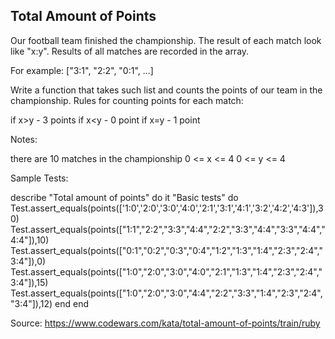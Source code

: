 ## Total Amount of Points

Our football team finished the championship. The result of each match look like "x:y". Results of all matches are recorded in the array.

For example: ["3:1", "2:2", "0:1", ...]

Write a function that takes such list and counts the points of our team in the championship. Rules for counting points for each match:

if x>y - 3 points
if x<y - 0 point
if x=y - 1 point

Notes:

there are 10 matches in the championship
0 <= x <= 4
0 <= y <= 4

Sample Tests:

describe "Total amount of points" do
  it "Basic tests" do 
    Test.assert_equals(points(['1:0','2:0','3:0','4:0','2:1','3:1','4:1','3:2','4:2','4:3']),30)
    Test.assert_equals(points(["1:1","2:2","3:3","4:4","2:2","3:3","4:4","3:3","4:4","4:4"]),10)
    Test.assert_equals(points(["0:1","0:2","0:3","0:4","1:2","1:3","1:4","2:3","2:4","3:4"]),0)
    Test.assert_equals(points(["1:0","2:0","3:0","4:0","2:1","1:3","1:4","2:3","2:4","3:4"]),15)
    Test.assert_equals(points(["1:0","2:0","3:0","4:4","2:2","3:3","1:4","2:3","2:4","3:4"]),12)
  end
end

Source: https://www.codewars.com/kata/total-amount-of-points/train/ruby
